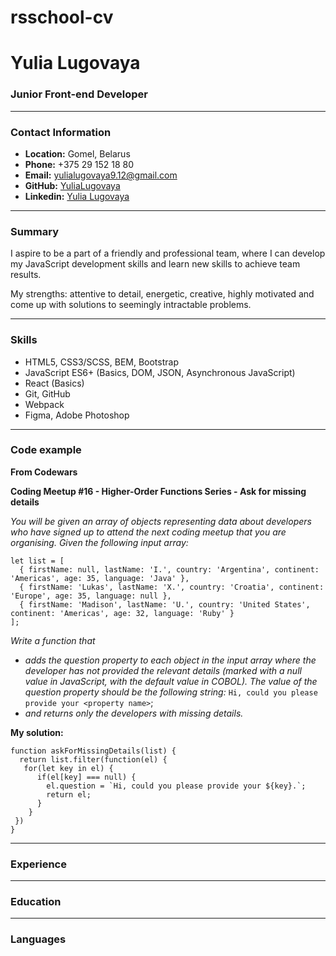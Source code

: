 # rsschool-cv

# Yulia Lugovaya

### Junior Front-end Developer

**********

### Contact Information

* **Location:** Gomel, Belarus
* **Phone:** +375 29 152 18 80
* **Email:** yulialugovaya9.12@gmail.com
* **GitHub:** [YuliaLugovaya](https://github.com/YuliaLugovaya)
* **Linkedin:** [Yulia Lugovaya](https://www.linkedin.com/in/%D1%8E%D0%BB%D0%B8%D1%8F-%D0%BB%D1%83%D0%B3%D0%BE%D0%B2%D0%B0%D1%8F-b8ab19256/)

**********

### Summary

I aspire to be a part of a friendly and professional team, where I can develop my JavaScript development skills and learn new skills to achieve team results.

My strengths: attentive to detail, energetic, creative, highly motivated and come up with solutions to seemingly intractable problems.

**********

### Skills

* HTML5, CSS3/SCSS, BEM, Bootstrap
* JavaScript ES6+ (Basics, DOM, JSON, Asynchronous JavaScript)
* React (Basics)
* Git, GitHub
* Webpack
* Figma, Adobe Photoshop

**********

### Code example

**From Codewars**

**Coding Meetup #16 - Higher-Order Functions Series - Ask for missing details**

*You will be given an array of objects representing data about developers who have signed up to attend the next coding meetup that you are organising. Given the following input array:*
```
let list = [
  { firstName: null, lastName: 'I.', country: 'Argentina', continent: 'Americas', age: 35, language: 'Java' },
  { firstName: 'Lukas', lastName: 'X.', country: 'Croatia', continent: 'Europe', age: 35, language: null },
  { firstName: 'Madison', lastName: 'U.', country: 'United States', continent: 'Americas', age: 32, language: 'Ruby' } 
];
```
*Write a function that*
* *adds the question property to each object in the input array where the developer has not provided the relevant details (marked with a null value in JavaScript, with the default value in COBOL). The value of the question property should be the following string:*
`Hi, could you please provide your <property name>`;
* *and returns only the developers with missing details.*

**My solution:**
```
function askForMissingDetails(list) {
  return list.filter(function(el) {
   for(let key in el) {
      if(el[key] === null) {
        el.question = `Hi, could you please provide your ${key}.`;
        return el;
      }
    }
 }) 
}
```

**********

### Experience

**********

### Education

**********

### Languages